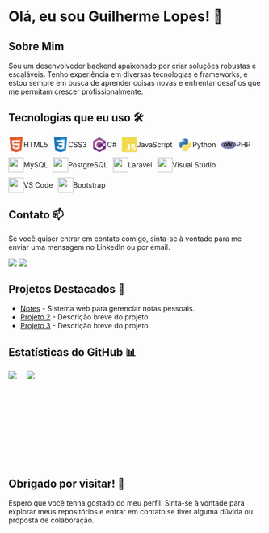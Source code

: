 # Olá, eu sou Guilherme Lopes! 👋

## Sobre Mim

Sou um desenvolvedor backend apaixonado por criar soluções robustas e escaláveis. Tenho experiência em diversas tecnologias e frameworks, e estou sempre em busca de aprender coisas novas e enfrentar desafios que me permitam crescer profissionalmente.

## Tecnologias que eu uso 🛠️

<div style="display: flex; align-items: center; flex-wrap: wrap; gap: 10px;">
  <div style="display: flex; align-items: center;">
    <img height="30" width="30" src="https://raw.githubusercontent.com/devicons/devicon/master/icons/html5/html5-original.svg">
    <span>HTML5</span>
  </div>
  <div style="display: flex; align-items: center;">
    <img height="30" width="30" src="https://raw.githubusercontent.com/devicons/devicon/master/icons/css3/css3-original.svg">
    <span>CSS3</span>
  </div>
  <div style="display: flex; align-items: center;">
    <img height="30" width="30" src="https://raw.githubusercontent.com/devicons/devicon/master/icons/csharp/csharp-original.svg">
    <span>C#</span>
  </div>
  <div style="display: flex; align-items: center;">
    <img height="30" width="30" src="https://raw.githubusercontent.com/devicons/devicon/master/icons/javascript/javascript-plain.svg">
    <span>JavaScript</span>
  </div>
  <div style="display: flex; align-items: center;">
    <img height="30" width="30" src="https://raw.githubusercontent.com/devicons/devicon/master/icons/python/python-original.svg">
    <span>Python</span>
  </div>
  <div style="display: flex; align-items: center;">
    <img height="30" width="30" src="https://raw.githubusercontent.com/devicons/devicon/master/icons/php/php-original.svg">
    <span>PHP</span>
  </div>
  <div style="display: flex; align-items: center;">
    <img height="30" width="30" src="https://cdn.jsdelivr.net/gh/devicons/devicon/icons/mysql/mysql-original-wordmark.svg">
    <span>MySQL</span>
  </div>
  <div style="display: flex; align-items: center;">
    <img height="30" width="30" src="https://cdn.jsdelivr.net/gh/devicons/devicon/icons/postgresql/postgresql-original-wordmark.svg">
    <span>PostgreSQL</span>
  </div>
  <div style="display: flex; align-items: center;">
    <img height="30" width="30" src="https://cdn.jsdelivr.net/gh/devicons/devicon/icons/laravel/laravel-original.svg">
    <span>Laravel</span>
  </div>
  <div style="display: flex; align-items: center;">
    <img height="30" width="30" src="https://cdn.jsdelivr.net/gh/devicons/devicon/icons/visualstudio/visualstudio-plain.svg">
    <span>Visual Studio</span>
  </div>
  <div style="display: flex; align-items: center;">
    <img height="30" width="30" src="https://cdn.jsdelivr.net/gh/devicons/devicon/icons/vscode/vscode-original.svg">
    <span>VS Code</span>
  </div>
  <div style="display: flex; align-items: center;">
    <img height="30" width="30" src="https://cdn.jsdelivr.net/gh/devicons/devicon/icons/bootstrap/bootstrap-original.svg">
    <span>Bootstrap</span>
  </div>
</div>

## Contato 📫

Se você quiser entrar em contato comigo, sinta-se à vontade para me enviar uma mensagem no LinkedIn ou por email.

<div> 
  <a href="https://www.linkedin.com/in/guilherme-lopes-de-oliveira/" target="_blank"><img src="https://img.shields.io/badge/-LinkedIn-%230077B5?style=for-the-badge&logo=linkedin&logoColor=white" target="_blank"></a> 
  <a href="https://www.instagram.com/guiilopes97/" target="_blank"><img src="https://img.shields.io/badge/-Instragram-e95950?style=for-the-badge&logoColor=white" target="_blank"></a> 
</div>

## Projetos Destacados 🚀

- [Notes](https://github.com/Guiilopes97/notes) - Sistema web para gerenciar notas pessoais.
- [Projeto 2](#) - Descrição breve do projeto.
- [Projeto 3](#) - Descrição breve do projeto.

## Estatísticas do GitHub 📊

<div style="display: flex; gap: 20px;">
  <img height="180em" src="https://github-readme-stats.vercel.app/api?username=guiilopes97&show_icons=true&theme=tokyonight&include_all_commits=true">
  <img height="180em" src="https://github-readme-stats.vercel.app/api/top-langs/?username=guiilopes97&layout=compact&theme=tokyonight">
</div>

## Obrigado por visitar! 🙏

Espero que você tenha gostado do meu perfil. Sinta-se à vontade para explorar meus repositórios e entrar em contato se tiver alguma dúvida ou proposta de colaboração.
